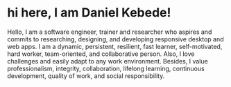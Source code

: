 # hi here, I am Daniel Kebede!


Hello, I am a software engineer, trainer and researcher who aspires and commits to researching, designing, and developing responsive desktop and web apps. I am a dynamic, persistent, resilient, fast learner, self-motivated, hard worker, team-oriented, and collaborative person. Also, I love challenges and easily adapt to any work environment. Besides, I value professionalism, integrity, collaboration, lifelong learning, continuous development, quality of work, and social responsibility.
